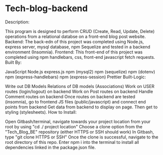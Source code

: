 # Tech-blog-backend

Description:

This program is designed to perform CRUD (Create, Read, Update, Delete) operations from a relational databse on a front-end blog post website.
Backend: The back-edn of this project was completed using Node.js, express server, mysql database, npm Sequelize and tested in a backend environment (Insomnia).
Frontend: This front-end of this project was completed using npm handlebars, css, front-end javascript fetch requests.
Built By:

JavaScript
Node.js
express.js
npm (mysql2)
npm (sequelize)
npm (dotenv)
npm (express-handlebars)
npm (express-session)
Prettier
Built-Logic:

Write out DB Models
Relations of DB models (Associations)
Work on USER routes (login/logout) on backend
Work on Post routes on backend
Handle Comment routes on backend
Once routes on backend are tested (insomnia), go to frontend JS files (public/javascript) and connect end points from backend
Get data from backend to display on page.
Then get to styling (stylesheets).
How to Install:

Open Gitbash/terminal, navigate towards your project location from your root by using "cd ./ project location"
Choose a clone option from the "Tech_Blog_BE" repository (either HTTPS or SSH should work)
In Gitbash, type "git clone HTTPS or SSH"
Once the clone is successful, navigate to the root directory of this repo.
Enter npm i into the terminal to install all dependencies linked in the package.json file.

